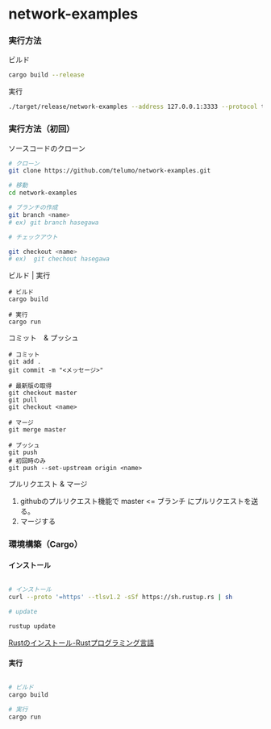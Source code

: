 # network-examples

### 実行方法

ビルド
```sh
cargo build --release
```

実行
```sh
./target/release/network-examples --address 127.0.0.1:3333 --protocol tcp --role server
```


### 実行方法（初回）

ソースコードのクローン
```sh
# クローン
git clone https://github.com/telumo/network-examples.git

# 移動
cd network-examples

# ブランチの作成
git branch <name>
# ex) git branch hasegawa

# チェックアウト

git checkout <name>
# ex)  git chechout hasegawa
```

ビルド | 実行
```
# ビルド
cargo build

# 実行
cargo run
```

コミット　& プッシュ
```
# コミット
git add .
git commit -m "<メッセージ>"

# 最新版の取得
git checkout master
git pull
git checkout <name>

# マージ
git merge master

# プッシュ
git push  
# 初回時のみ
git push --set-upstream origin <name>
```

プルリクエスト & マージ

1. githubのプルリクエスト機能で master <= <name>ブランチ にプルリクエストを送る。
2. マージする


### 環境構築（Cargo）

#### インストール

```sh

# インストール
curl --proto '=https' --tlsv1.2 -sSf https://sh.rustup.rs | sh

# update

rustup update

```
[Rustのインストール\-Rustプログラミング言語](https://www.rust-lang.org/tools/install)

#### 実行

```sh

# ビルド
cargo build

# 実行
cargo run
```
